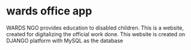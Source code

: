 # wards office app
WARDS NGO provides education to disabled children. This is a website, created for digitalizing the official work done. This website is created on DJANGO platform with MySQL as the database
